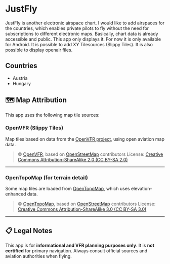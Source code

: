 
# JustFly

JustFly is another electronic airspace chart. I would like to add airspaces for the countries,
which enables private pilots to fly without the need for subscriptions to different electronic maps.
Basically, chart data is already accessible and public. This app only displays it.
For now it is only available for Android. It is possible to add XY Tilesources (Slippy Tiles).
It is also possible to display openair files.

## Countries

 - Austria
 - Hungary

## 🗺️ Map Attribution

This app uses the following map tile sources:

### OpenVFR (Slippy Tiles)
Map tiles based on data from the [OpenVFR project](https://www.openvfr.org/), using open aviation map data.

> © [OpenVFR](https://www.openvfr.org/), based on [OpenStreetMap](https://www.openstreetmap.org/) contributors
> License: [Creative Commons Attribution-ShareAlike 2.0 (CC BY-SA 2.0)](https://creativecommons.org/licenses/by-sa/2.0/)

---

### OpenTopoMap (for terrain detail)
Some map tiles are loaded from [OpenTopoMap](https://opentopomap.org/), which uses elevation-enhanced data.

> © [OpenTopoMap](https://opentopomap.org/), based on [OpenStreetMap](https://www.openstreetmap.org/) contributors
> License: [Creative Commons Attribution-ShareAlike 3.0 (CC BY-SA 3.0)](https://creativecommons.org/licenses/by-sa/3.0/)

---

## 📋 Legal Notes

This app is for **informational and VFR planning purposes only**.
It is **not certified** for primary navigation.
Always consult official sources and aviation authorities when flying.
